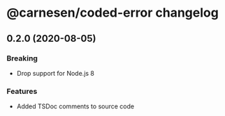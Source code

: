 # **@carnesen/coded-error** changelog

## 0.2.0 (2020-08-05)

### Breaking

- Drop support for Node.js 8

### Features

- Added TSDoc comments to source code
